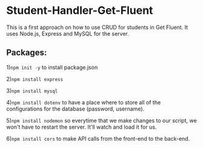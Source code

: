 # Student-Handler-Get-Fluent

This is a first approach on how to use CRUD for students in Get Fluent. It uses Node.js, Express and MySQL for the server.

## Packages:

1)<code>npm init -y</code> to install package.json

2)<code>npm install express</code>

3)<code>npm install mysql</code>

4)<code>npm install dotenv</code> to have a place where to store all of the configurations for the database (password, username).

5)<code>npm install nodemon</code> so everytime that we make changes to our script, we won't have to restart the server. It'll watch and load it for us.

6)<code>npm install cors</code> to make API calls from the front-end to the back-end.
